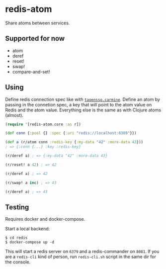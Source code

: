 # redis-atom
Share atoms between services. 

## Supported for now
- atom
- deref
- reset!
- swap!
- compare-and-set!

## Using
Define redis connection spec like with [`taoensso.carmine`](https://github.com/ptaoussanis/carmine). Define an atom by passing in the connetion spec, a key that will point to the atom value on Redis and the atom value. Everything else is the same as with Clojure atoms (almost).

```clojure
(require '[redis-atom.core :as r])

(def conn {:pool {} :spec {:uri "redis://localhost:6389"}})

(def a (r/atom conn :redis-key {:my-data "42" :more-data 43}))
; => {:conn {...} :key :redis-key}

(r/deref a) ; => {:my-data "42" :more-data 43}

(r/reset! a 42) ; => 42

(r/deref a) ; => 42

(r/swap! a inc) ; => 43

(r/deref a) ; => 43
```

## Testing
Requires docker and docker-compose.

Start a local backend:
```shell
$ cd redis
$ docker-compose up -d
```
This will start a redis server on `6379` and a redis-commander on `8081`. If you are a `redis-cli` kind of person, run `redis-cli.sh` script in the same dir for the console.
